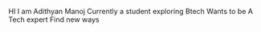 HI I am Adithyan Manoj
Currently a student exploring Btech
Wants to be A Tech expert 
Find new ways 


<!---
aadhicypher/aadhicypher is a ✨ special ✨ repository because its `README.md` (this file) appears on your GitHub profile.
You can click the Preview link to take a look at your changes.
--->
